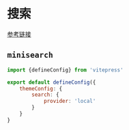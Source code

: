 # 搜索

[参考链接](https://vitepress.dev/reference/default-theme-search)

## `minisearch`

``` js
import {defineConfig} from 'vitepress'

export default defineConfig({
    themeConfig: {
        search: {
            provider: 'local'
        }
    }
}
```

